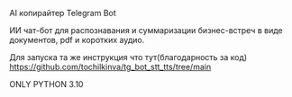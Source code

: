 AI копирайтер Telegram Bot

ИИ чат-бот для распознавания и суммаризации бизнес-встреч в виде документов, pdf и коротких аудио.

Для запуска та же инструкция что тут(благодарность за код) https://github.com/tochilkinva/tg_bot_stt_tts/tree/main

ONLY PYTHON 3.10
